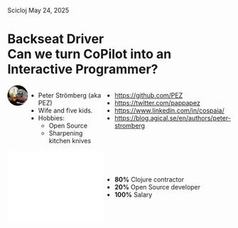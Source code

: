 <div class="slide">

Scicloj May 24, 2025

# Backseat Driver<br><span class="small">Can we turn CoPilot into an Interactive Programmer?</span>


<div style="display: flex; flex-direction: row;">
<div style="display: flex; flex-direction: column; flex: 1;">
<div style="display: flex; flex-direction: row; flex: 1; justify-items: space-between; align-items: flex-start;">
<div style="flex: 0.8;">
<img src="images/pappapez.png" width=220 />
</div>
<div style="flex: 3; margin-right" >

* Peter Strömberg (aka PEZ)
* Wife and five kids.
* Hobbies:
  * Open Source
  * Sharpening kitchen knives

</div>

<div style="flex: 5;">

* https://github.com/PEZ
* https://twitter.com/pappapez
* https://www.linkedin.com/in/cospaia/
* https://blog.agical.se/en/authors/peter-stromberg

</div>

</div>

<div style="display: flex; flex-direction: row; flex: 1; justify-items: space-between; align-items: center;">

<div style="flex: 3.8; margin-right" >
<img src="images/agical.svg" height="160">
</div>

<div style="flex: 5;">

* **80%** Clojure contractor
* **20%** Open Source developer
* **100%** Salary

</div>
</div>
</div>

</div>
</div>
